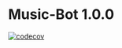# Music-Bot 1.0.0
[![codecov](https://codecov.io/gh/H01001000/Music-Bot/branch/master/graph/badge.svg?token=WGLFX1CJZN)](https://codecov.io/gh/H01001000/Music-Bot)
